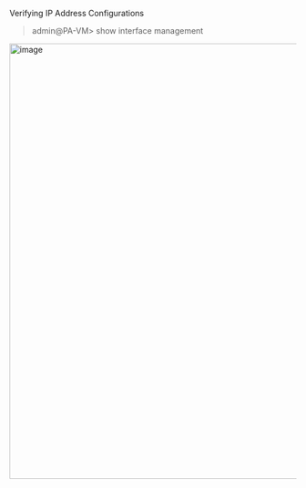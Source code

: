 Verifying IP Address Configurations
> admin@PA-VM> show interface management
<img width="867" height="765" alt="image" src="https://github.com/user-attachments/assets/1d0dc362-a235-42a5-93bb-935b244c8892" />
